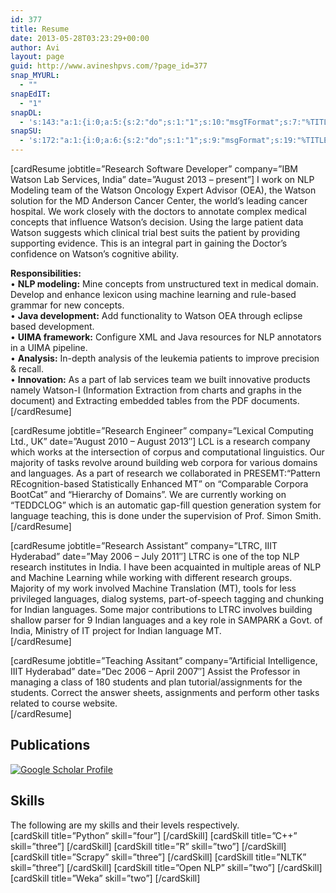 ```yaml
---
id: 377
title: Resume
date: 2013-05-28T03:23:29+00:00
author: Avi
layout: page
guid: http://www.avineshpvs.com/?page_id=377
snap_MYURL:
  - ""
snapEdIT:
  - "1"
snapDL:
  - 's:143:"a:1:{i:0;a:5:{s:2:"do";s:1:"1";s:10:"msgTFormat";s:7:"%TITLE%";s:9:"msgFormat";s:9:"%EXCERPT%";s:9:"isAutoURL";s:1:"A";s:8:"urlToUse";s:0:"";}}";'
snapSU:
  - 's:172:"a:1:{i:0;a:6:{s:2:"do";s:1:"1";s:9:"msgFormat";s:19:"%TITLE% - %EXCERPT%";s:5:"suCat";s:11:"StumbleUpon";s:4:"nsfw";s:1:"0";s:9:"isAutoURL";s:1:"A";s:8:"urlToUse";s:0:"";}}";'
---
```

[cardResume jobtitle=&#8221;Research Software Developer&#8221; company=&#8221;IBM Watson Lab Services, India&#8221; date=&#8221;August 2013 &#8211; present&#8221;] I work on NLP Modeling team of the Watson Oncology Expert Advisor (OEA), the Watson solution for the MD Anderson Cancer Center, the world&#8217;s leading cancer hospital. We work closely with the doctors to annotate complex medical concepts that influence Watson&#8217;s decision. Using the large patient data Watson suggests which clinical trial best suits the patient by providing supporting evidence. This is an integral part in gaining the Doctor&#8217;s confidence on Watson&#8217;s cognitive ability.

**Responsibilities:**  
• **NLP modeling:** Mine concepts from unstructured text in medical domain. Develop and enhance lexicon using machine learning and rule-based grammar for new concepts.  
• **Java development:** Add functionality to Watson OEA through eclipse based development.  
• **UIMA framework:** Configure XML and Java resources for NLP annotators in a UIMA pipeline.  
• **Analysis:** In-depth analysis of the leukemia patients to improve precision & recall.  
• **Innovation:** As a part of lab services team we built innovative products namely Watson-I (Information Extraction from charts and graphs in the document) and Extracting embedded tables from the PDF documents.  
[/cardResume]

[cardResume jobtitle=&#8221;Research Engineer&#8221; company=&#8221;Lexical Computing Ltd., UK&#8221; date=&#8221;August 2010 &#8211; August 2013&#8243;] LCL is a research company which works at the intersection of corpus and computational linguistics. Our majority of tasks revolve around building web corpora for various domains and languages. As a part of research we collaborated in PRESEMT:“Pattern REcognition-based Statistically Enhanced MT” on “Comparable Corpora BootCat” and “Hierarchy of Domains”. We are currently working on “TEDDCLOG” which is an automatic gap-fill question generation system for language teaching, this is done under the supervision of Prof. Simon Smith.  
[/cardResume]

[cardResume jobtitle=&#8221;Research Assistant&#8221; company=&#8221;LTRC, IIIT Hyderabad&#8221; date=&#8221;May 2006 &#8211; July 2011&#8243;] LTRC is one of the top NLP research institutes in India. I have been acquainted in multiple areas of NLP and Machine Learning while working with different research groups. Majority of my work involved Machine Translation (MT), tools for less privileged languages, dialog systems, part-of-speech tagging and chunking for Indian languages. Some major contributions to LTRC involves building shallow parser for 9 Indian languages and a key role in SAMPARK a Govt. of India, Ministry of IT project for Indian language MT.  
[/cardResume]

[cardResume jobtitle=&#8221;Teaching Assitant&#8221; company=&#8221;Artificial Intelligence, IIIT Hyderabad&#8221; date=&#8221;Dec 2006 &#8211; April 2007&#8243;] Assist the Professor in managing a class of 180 students and plan tutorial/assignments for the students. Correct the answer sheets, assignments and perform other tasks related to course website.  
[/cardResume]

## Publications 

[<img src="https://i0.wp.com/www.avineshpvs.com/wp-content/uploads/2013/05/gslogo.jpg?resize=90%2C39" alt="Google Scholar Profile" class="size-full wp-image-401" data-recalc-dims="1" />](http://scholar.google.co.uk/citations?user=F4u28JcAAAAJ&hl)  


## Skills

The following are my skills and their levels respectively.  
\[cardSkill title=&#8221;Python&#8221; skill=&#8221;four&#8221;\] \[/cardSkill\] \[cardSkill title=&#8221;C++&#8221; skill=&#8221;three&#8221;\] \[/cardSkill\] \[cardSkill title=&#8221;R&#8221; skill=&#8221;two&#8221;\] \[/cardSkill\] \[cardSkill title=&#8221;Scrapy&#8221; skill=&#8221;three&#8221;\] \[/cardSkill\] \[cardSkill title=&#8221;NLTK&#8221; skill=&#8221;three&#8221;\] \[/cardSkill\] \[cardSkill title=&#8221;Open NLP&#8221; skill=&#8221;two&#8221;\] \[/cardSkill\] \[cardSkill title=&#8221;Weka&#8221; skill=&#8221;two&#8221;\] \[/cardSkill\]